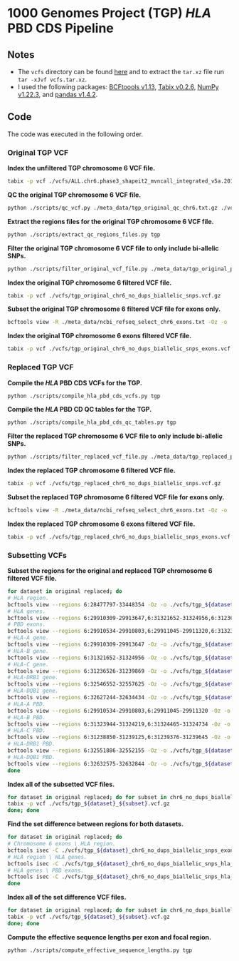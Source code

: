 # 1000 Genomes Project (TGP) *HLA* PBD CDS Pipeline
 
 
## Notes 
 - The `vcfs` directory can be found [here](https://www.dropbox.com/scl/fo/c9mrui22qlqj08z95uhi1/AE3B3E2svflwwnjS_ATDvdc?rlkey=yqyorm09bjjst6pj3hscohxl3&st=my1k5c2i&dl=0) and to extract the `tar.xz` file run `tar -xJvf vcfs.tar.xz`.
 - I used the following packages: [BCFtoools v1.13](https://samtools.github.io/bcftools/bcftools.html), [Tabix v0.2.6](https://www.htslib.org/doc/tabix.html), [NumPy v1.22.3](https://numpy.org/doc/stable/reference/index.html), and [pandas v1.4.2](https://pandas.pydata.org/docs/).


## Code

The code was executed in the following order.


### Original TGP VCF

**‌Index the unfiltered TGP chromosome 6 VCF file.**
```bash
tabix -p vcf ./vcfs/ALL.chr6.phase3_shapeit2_mvncall_integrated_v5a.20130502.genotypes.vcf.gz
```

**‌QC the original TGP chromosome 6 VCF file.**
```bash
python ./scripts/qc_vcf.py ./meta_data/tgp_original_qc_chr6.txt.gz ./vcfs/ALL.chr6.phase3_shapeit2_mvncall_integrated_v5a.20130502.genotypes.vcf.gz
```

**Extract the regions files for the original TGP chromosome 6 VCF file.‌**
```bash
python ./scripts/extract_qc_regions_files.py tgp
```

**‌Filter the original TGP chromosome 6 VCF file to only include bi-allelic SNPs.**
```bash
python ./scripts/filter_original_vcf_file.py ./meta_data/tgp_original_passed_qc_chr6.txt.gz ./vcfs/ALL.chr6.phase3_shapeit2_mvncall_integrated_v5a.20130502.genotypes.vcf.gz | bgzip > ./vcfs/tgp_original_chr6_no_dups_biallelic_snps.vcf.gz
```

**Index the original TGP chromosome 6 filtered VCF file.‌**
```bash
tabix -p vcf ./vcfs/tgp_original_chr6_no_dups_biallelic_snps.vcf.gz
```

**‌Subset the original TGP chromosome 6 filtered VCF file for exons only.**
```bash
bcftools view -R ./meta_data/ncbi_refseq_select_chr6_exons.txt -Oz -o ./vcfs/tgp_original_chr6_no_dups_biallelic_snps_exons.vcf.gz ./vcfs/tgp_original_chr6_no_dups_biallelic_snps.vcf.gz
```

**‌Index the original TGP chromosome 6 exons filtered VCF file.**
```bash
tabix -p vcf ./vcfs/tgp_original_chr6_no_dups_biallelic_snps_exons.vcf.gz
```


### Replaced TGP VCF

**Compile the *HLA* PBD CDS VCFs for the TGP.**
```bash
python ./scripts/compile_hla_pbd_cds_vcfs.py tgp
```

**Compile the *HLA* PBD CD QC tables for the TGP.‌**
```bash
python ./scripts/compile_hla_pbd_cds_qc_tables.py tgp
```

**‌Filter the replaced TGP chromosome 6 VCF file to only include bi-allelic SNPs.**
```bash
python ./scripts/filter_replaced_vcf_file.py ./meta_data/tgp_replaced_passed_qc_chr6.txt.gz ./meta_data/tgp_mono_bi_allelic_sites_hla_pbd_cds_vcf_no_header.txt.gz ./vcfs/ALL.chr6.phase3_shapeit2_mvncall_integrated_v5a.20130502.genotypes.vcf.gz | bgzip > ./vcfs/tgp_replaced_chr6_no_dups_biallelic_snps.vcf.gz
```

**‌Index the replaced TGP chromosome 6 filtered VCF file.**
```bash
tabix -p vcf ./vcfs/tgp_replaced_chr6_no_dups_biallelic_snps.vcf.gz
```

**Subset the replaced TGP chromosome 6 filtered VCF file for exons only.‌**
```bash
bcftools view -R ./meta_data/ncbi_refseq_select_chr6_exons.txt -Oz -o ./vcfs/tgp_replaced_chr6_no_dups_biallelic_snps_exons.vcf.gz ./vcfs/tgp_replaced_chr6_no_dups_biallelic_snps.vcf.gz
```

**Index the replaced TGP chromosome 6 exons filtered VCF file.**
```bash
tabix -p vcf ./vcfs/tgp_replaced_chr6_no_dups_biallelic_snps_exons.vcf.gz
```


### Subsetting VCFs

**Subset the regions for the original and replaced TGP chromosome 6 filtered VCF file.**
```bash
for dataset in original replaced; do
# HLA region.
bcftools view --regions 6:28477797-33448354 -Oz -o ./vcfs/tgp_${dataset}_chr6_no_dups_biallelic_snps_hla_region.vcf.gz ./vcfs/tgp_${dataset}_chr6_no_dups_biallelic_snps_exons.vcf.gz
# HLA genes.
bcftools view --regions 6:29910309-29913647,6:31321652-31324956,6:31236526-31239869,6:32546552-32557625,6:32627244-32634434 -Oz -o ./vcfs/tgp_${dataset}_chr6_no_dups_biallelic_snps_hla_genes.vcf.gz ./vcfs/tgp_${dataset}_chr6_no_dups_biallelic_snps_exons.vcf.gz
# PBD exons.
bcftools view --regions 6:29910534-29910803,6:29911045-29911320,6:31323944-31324219,6:31324465-31324734,6:31238850-31239125,6:31239376-31239645,6:32551886-32552155,6:32632575-32632844 -Oz -o ./vcfs/tgp_${dataset}_chr6_no_dups_biallelic_snps_pbd_exons.vcf.gz ./vcfs/tgp_${dataset}_chr6_no_dups_biallelic_snps_exons.vcf.gz
# HLA-A gene.
bcftools view --regions 6:29910309-29913647 -Oz -o ./vcfs/tgp_${dataset}_chr6_no_dups_biallelic_snps_hla_a_gene.vcf.gz ./vcfs/tgp_${dataset}_chr6_no_dups_biallelic_snps_exons.vcf.gz
# HLA-B gene.
bcftools view --regions 6:31321652-31324956 -Oz -o ./vcfs/tgp_${dataset}_chr6_no_dups_biallelic_snps_hla_b_gene.vcf.gz ./vcfs/tgp_${dataset}_chr6_no_dups_biallelic_snps_exons.vcf.gz
# HLA-C gene.
bcftools view --regions 6:31236526-31239869 -Oz -o ./vcfs/tgp_${dataset}_chr6_no_dups_biallelic_snps_hla_c_gene.vcf.gz ./vcfs/tgp_${dataset}_chr6_no_dups_biallelic_snps_exons.vcf.gz
# HLA-DRB1 gene.
bcftools view --regions 6:32546552-32557625 -Oz -o ./vcfs/tgp_${dataset}_chr6_no_dups_biallelic_snps_hla_drb1_gene.vcf.gz ./vcfs/tgp_${dataset}_chr6_no_dups_biallelic_snps_exons.vcf.gz
# HLA-DQB1 gene.
bcftools view --regions 6:32627244-32634434 -Oz -o ./vcfs/tgp_${dataset}_chr6_no_dups_biallelic_snps_hla_dqb1_gene.vcf.gz ./vcfs/tgp_${dataset}_chr6_no_dups_biallelic_snps_exons.vcf.gz
# HLA-A PBD.
bcftools view --regions 6:29910534-29910803,6:29911045-29911320 -Oz -o ./vcfs/tgp_${dataset}_chr6_no_dups_biallelic_snps_hla_a_pbd_exons.vcf.gz ./vcfs/tgp_${dataset}_chr6_no_dups_biallelic_snps_exons.vcf.gz
# HLA-B PBD.
bcftools view --regions 6:31323944-31324219,6:31324465-31324734 -Oz -o ./vcfs/tgp_${dataset}_chr6_no_dups_biallelic_snps_hla_b_pbd_exons.vcf.gz ./vcfs/tgp_${dataset}_chr6_no_dups_biallelic_snps_exons.vcf.gz
# HLA-C PBD.
bcftools view --regions 6:31238850-31239125,6:31239376-31239645 -Oz -o ./vcfs/tgp_${dataset}_chr6_no_dups_biallelic_snps_hla_c_pbd_exons.vcf.gz ./vcfs/tgp_${dataset}_chr6_no_dups_biallelic_snps_exons.vcf.gz
# HLA-DRB1 PBD.
bcftools view --regions 6:32551886-32552155 -Oz -o ./vcfs/tgp_${dataset}_chr6_no_dups_biallelic_snps_hla_drb1_pbd_exon.vcf.gz ./vcfs/tgp_${dataset}_chr6_no_dups_biallelic_snps_exons.vcf.gz
# HLA-DQB1 PBD.
bcftools view --regions 6:32632575-32632844 -Oz -o ./vcfs/tgp_${dataset}_chr6_no_dups_biallelic_snps_hla_dqb1_pbd_exon.vcf.gz ./vcfs/tgp_${dataset}_chr6_no_dups_biallelic_snps_exons.vcf.gz
done
```

**Index all of the subsetted VCF files.‌**
```bash
for dataset in original replaced; do for subset in chr6_no_dups_biallelic_snps_hla_region chr6_no_dups_biallelic_snps_hla_genes chr6_no_dups_biallelic_snps_pbd_exons chr6_no_dups_biallelic_snps_hla_a_gene chr6_no_dups_biallelic_snps_hla_b_gene chr6_no_dups_biallelic_snps_hla_c_gene chr6_no_dups_biallelic_snps_hla_drb1_gene chr6_no_dups_biallelic_snps_hla_dqb1_gene chr6_no_dups_biallelic_snps_hla_a_pbd_exons chr6_no_dups_biallelic_snps_hla_b_pbd_exons chr6_no_dups_biallelic_snps_hla_c_pbd_exons chr6_no_dups_biallelic_snps_hla_drb1_pbd_exon chr6_no_dups_biallelic_snps_hla_dqb1_pbd_exon; do
tabix -p vcf ./vcfs/tgp_${dataset}_${subset}.vcf.gz
done; done
```

**‌Find the set difference between regions for both datasets.**
```bash
for dataset in original replaced; do
# Chromosome 6 exons \ HLA region.
bcftools isec -C ./vcfs/tgp_${dataset}_chr6_no_dups_biallelic_snps_exons.vcf.gz ./vcfs/tgp_${dataset}_chr6_no_dups_biallelic_snps_hla_region.vcf.gz -n =1 -w 1 -Oz -o ./vcfs/tgp_${dataset}_chr6_no_dups_biallelic_snps_exons_setdiff_hla_region.vcf.gz
# HLA region \ HLA genes.
bcftools isec -C ./vcfs/tgp_${dataset}_chr6_no_dups_biallelic_snps_hla_region.vcf.gz ./vcfs/tgp_${dataset}_chr6_no_dups_biallelic_snps_hla_genes.vcf.gz -n =1 -w 1 -Oz -o ./vcfs/tgp_${dataset}_chr6_no_dups_biallelic_snps_hla_region_setdiff_hla_genes.vcf.gz
# HLA genes \ PBD exons.
bcftools isec -C ./vcfs/tgp_${dataset}_chr6_no_dups_biallelic_snps_hla_genes.vcf.gz ./vcfs/tgp_${dataset}_chr6_no_dups_biallelic_snps_pbd_exons.vcf.gz -n =1 -w 1 -Oz -o ./vcfs/tgp_${dataset}_chr6_no_dups_biallelic_snps_hla_genes_setdiff_pbd_exons.vcf.gz
done
```

**Index all of the set difference VCF files.**
```bash
for dataset in original replaced; do for subset in chr6_no_dups_biallelic_snps_exons_setdiff_hla_region chr6_no_dups_biallelic_snps_hla_region_setdiff_hla_genes chr6_no_dups_biallelic_snps_hla_genes_setdiff_pbd_exons; do
tabix -p vcf ./vcfs/tgp_${dataset}_${subset}.vcf.gz
done; done
```


**Compute the effective sequence lengths per exon and focal region.**
```bash
python ./scripts/compute_effective_sequence_lengths.py tgp
```